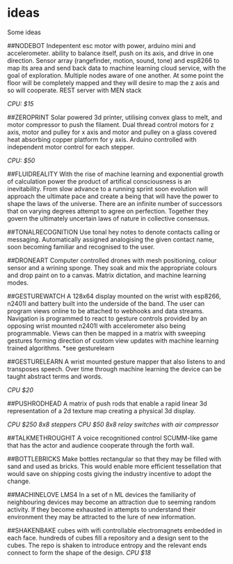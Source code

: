 # ideas
Some ideas

##NODEBOT
Indepentent esc motor with power, arduino mini and accelerometer. ability to balance itself, push on its axis, and drive in one direction. Sensor array (rangefinder, motion, sound, tone) and esp8266 to map its area and send back data to machine learning cloud service, with the goal of exploration. Multiple nodes aware of one another.  At some point the floor will be completely mapped and they will desire to map the z axis and so will cooperate. REST server with MEN stack 

*CPU: $15*


##ZEROPRINT
Solar powered 3d printer, utilising convex glass to melt, and motor compressor to push the filament. Dual thread control motors for z axis, motor and pulley for x axis and motor and pulley on a glass covered heat absorbing copper platform for y axis. Arduino controlled with independent motor control for each stepper.

*CPU: $50*

##FLUIDREALITY
With the rise of machine learning and exponential growth of calculation power the product of artifical consciousness is an inevitability. From slow advance to a running sprint soon evolution will approach the ultimate pace and create a being that will have the power to shape the laws of the universe. There are an infinite number of successors that on varying degrees attempt to agree on perfection. Together they govern the ultimately uncertain laws of nature in collective consensus.

##TONALRECOGNITION
Use tonal hey notes to denote contacts calling or messaging. Automatically assigned analogising the given contact name, soon becoming familiar and recognised to the user.

##DRONEART
Computer controlled drones with mesh positioning, colour sensor and a wrining sponge. They soak and mix the appropriate colours and drop paint on to a canvas. Matrix dictation, and machine learning modes.

##GESTUREWATCH
A 128x64 display mounted on the wrist with esp8266, n2401l and battery built into the underside of the band. The user can program views online to be attached to webhooks and data streams. Navigation is programmed to react to gesture controls provided by an opposing wrist mounted n2401l with accelerometer also being programmable.  Views can then be mapped in a matrix with sweeping gestures forming direction of custom view updates with machine learning trained algorithms. *see gesturelearn

##GESTURELEARN
A wrist mounted gesture mapper that also listens to and transposes speech. Over time through machine learning the device can be taught abstract terms and words.

*CPU $20*

##PUSHRODHEAD
A matrix of push rods that enable a rapid linear 3d representation of a 2d texture map creating a physical 3d display.

*CPU $250 8x8 steppers*
*CPU $50 8x8 relay switches with air compressor*

##TALKMETHROUGHIT
A voice recognitioned control SCUMM-like game that has the actor and audience cooperate through the forth wall.

##BOTTLEBRICKS
Make bottles rectangular so that they may be filled with sand and used as bricks. This would enable more efficient tessellation that would save on shipping costs giving the industry incentive to adopt the change.

##MACHINELOVE
LMS4
In a set of n ML devices the familiarity of neighbouring devices may become an attraction due to seeming random activity. If they become exhausted in attempts to understand their environment they may be attracted to the lure of new information.

##SHAKENBAKE
cubes with wifi controllable electromagnets embedded in each face. hundreds of cubes fill a repository and a design sent to the cubes.  The repo is shaken to introduce entropy and the relevant ends connect to form the shape of the design.
*CPU $18*




